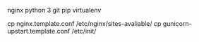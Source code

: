 nginx
python 3
git
pip
virtualenv

cp nginx.template.conf /etc/nginx/sites-avaliable/
cp gunicorn-upstart.template.conf /etc/init/